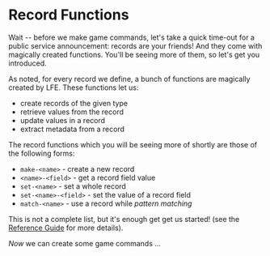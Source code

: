 # Record Functions

Wait -- before we make game commands, let's take a quick time-out for a public service announcement: records are your friends! And they come with magically created functions. You'll be seeing more of them, so let's get you introduced.

As noted, for every record we define, a bunch of functions are magically created by LFE. These functions let us:

* create records of the given type
* retrieve values from the record
* update values in a record
* extract metadata from a record

The record functions which you will be seeing more of shortly are those of the following forms:

* `make-<name>` - create a new record
* `<name>-<field>` - get a record field value
* `set-<name>` - set a whole record
* `set-<name>-<field>` - set the value of a record field
* `match-<name>` - use a record while *pattern matching*

This is not a complete list, but it's enough get get us started! (see the
[Reference Guide](https://github.com/rvirding/lfe/blob/develop/doc/src/lfe_guide.7.md#records) for
more details).

*Now* we can create some game commands ...
